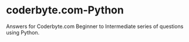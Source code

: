 coderbyte.com-Python
====================

Answers for Coderbyte.com Beginner to Intermediate series of questions using Python. 
